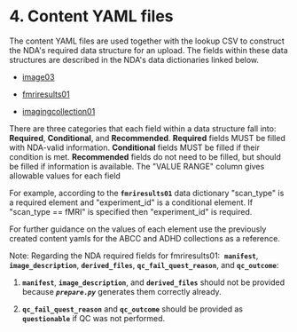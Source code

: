 # 4. Content YAML files

The content YAML files are used together with the lookup CSV to
construct the NDA's required data structure for an upload. The fields
within these data structures are described in the NDA's data
dictionaries linked below.

-   [image03](https://nda.nih.gov/data_structure.html?short_name=image03)

-   [fmriresults01](https://nda.nih.gov/data_structure.html?short_name=fmriresults01)

-   [imagingcollection01](https://nda.nih.gov/data_structure.html?short_name=imagingcollection01)

There are three categories that each field within a data structure fall
into: **Required**, **Conditional**, and **Recommended**. **Required**
fields MUST be filled with NDA-valid information. **Conditional** fields
MUST be filled if their condition is met. **Recommended** fields do not
need to be filled, but should be filled if information is available. The
"VALUE RANGE" column gives allowable values for each field

For example, according to the **`fmriresults01`** data dictionary
"scan_type" is a required element and "experiment_id" is a conditional
element. If "scan_type == fMRI" is specified then "experiment_id" is
required.

For further guidance on the values of each element use the previously
created content yamls for the ABCC and ADHD collections as a reference.

Note: Regarding the NDA required fields for fmriresults01: 
**`manifest`**, **`image_description`**, **`derived_files`**,
**`qc_fail_quest_reason`**, and **`qc_outcome`**:

1.  **`manifest`**, **`image_description`**, and **`derived_files`** should
    not be provided because ***`prepare.py`*** generates them correctly
    already.

2.  **`qc_fail_quest_reason`** and **`qc_outcome`** should be provided as
    **`questionable`** if QC was not performed.
